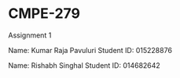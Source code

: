 # CMPE-279

Assignment 1

Name: Kumar Raja Pavuluri
Student ID: 015228876

Name: Rishabh Singhal
Student ID: 014682642
